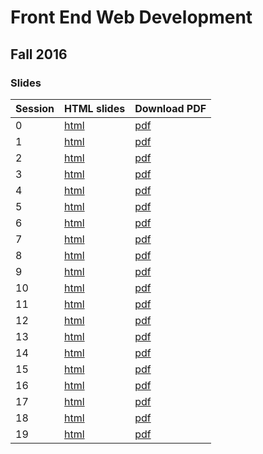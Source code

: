 # Front End Web Development

## Fall 2016

### Slides

| Session | HTML slides        | Download PDF          |
| ------- | ------------------ | --------------------- |
| 0       | [html](/slides/0)  | [pdf](/slides/0.pdf)  |
| 1       | [html](/slides/1)  | [pdf](/slides/1.pdf)  |
| 2       | [html](/slides/2)  | [pdf](/slides/2.pdf)  |
| 3       | [html](/slides/3)  | [pdf](/slides/3.pdf)  |
| 4       | [html](/slides/4)  | [pdf](/slides/4.pdf)  |
| 5       | [html](/slides/5)  | [pdf](/slides/5.pdf)  |
| 6       | [html](/slides/6)  | [pdf](/slides/6.pdf)  |
| 7       | [html](/slides/7)  | [pdf](/slides/7.pdf)  |
| 8       | [html](/slides/8)  | [pdf](/slides/8.pdf)  |
| 9       | [html](/slides/9)  | [pdf](/slides/9.pdf)  |
| 10      | [html](/slides/10) | [pdf](/slides/10.pdf) |
| 11      | [html](/slides/11) | [pdf](/slides/11.pdf) |
| 12      | [html](/slides/12) | [pdf](/slides/12.pdf) |
| 13      | [html](/slides/13) | [pdf](/slides/13.pdf) |
| 14      | [html](/slides/14) | [pdf](/slides/14.pdf) |
| 15      | [html](/slides/15) | [pdf](/slides/15.pdf) |
| 16      | [html](/slides/16) | [pdf](/slides/16.pdf) |
| 17      | [html](/slides/17) | [pdf](/slides/17.pdf) |
| 18      | [html](/slides/18) | [pdf](/slides/18.pdf) |
| 19      | [html](/slides/19) | [pdf](/slides/19.pdf) |
